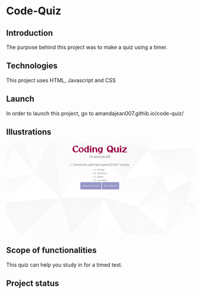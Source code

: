 # Code-Quiz

## Introduction
The purpose behind this project was to make a quiz using a timer.

## Technologies
This project uses HTML, Javascript and CSS

## Launch
In order to launch this project, go to amandajean007.githib.io/code-quiz/

## Illustrations
![screenshot](https://github.com/amandajean007/Code-Quiz/blob/main/Assets/Capture.PNG)

## Scope of functionalities
This quiz can help you study in for a timed test.

## Project status 
